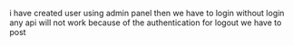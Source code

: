 i have created user using admin panel
then we have to login without login any api will not work because of the authentication
for logout we have to post

